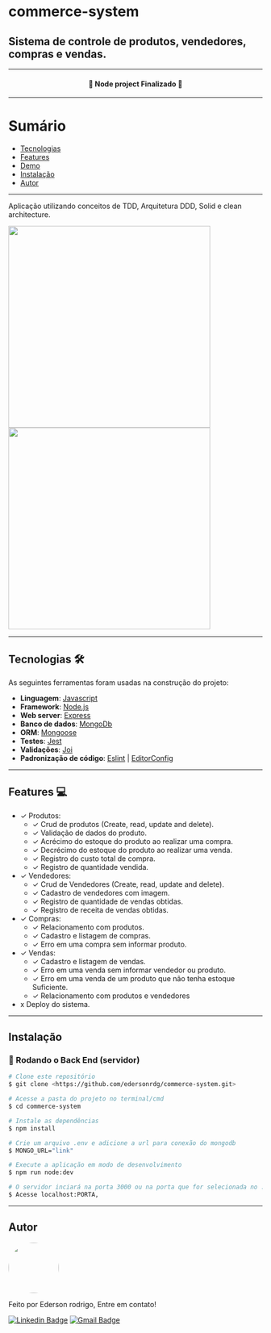 # commerce-system

## Sistema de controle de produtos, vendedores, compras e vendas.

---

<h4 align="center" >
	🚀 Node project Finalizado 🚀
</h4>

---

# Sumário

- [Tecnologias](#tech)
- [Features](#feat)
- [Demo](#Demo)
- [Instalação](#Pré-requisitos)
- [Autor](#Autor)

---
Aplicação utilizando conceitos de TDD, Arquitetura DDD, Solid e clean architecture.

<p float="left">
  <img src="https://media3.giphy.com/media/kXBzWNZu2ozg5u7Raz/giphy.gif" width="400" />
  <img src="https://i.ibb.co/641KsQr/imagem-2021-04-15-231420.png" width="400"/> 
</p>

---

<h2 id="tech">Tecnologias 🛠 </h2>

As seguintes ferramentas foram usadas na construção do projeto:  

- **Linguagem**: [Javascript](https://developer.mozilla.org/pt-BR/docs/Web/JavaScript) 
- **Framework**: [Node.js](https://nodejs.org/en/)
- **Web server**: [Express](https://expressjs.com)
- **Banco de dados**: [MongoDb](https://www.mongodb.com) 
- **ORM**: [Mongoose](https://mongoosejs.com)
- **Testes**: [Jest](https://jestjs.io/pt-BR/)
- **Validações**: [Joi](https://joi.dev/api/)
- **Padronização de código**: [Eslint](https://eslint.org) | [EditorConfig](https://editorconfig.org)


---

<h2 id="feat">Features 💻</h2>

- ✓ Produtos:
  - ✓ Crud de produtos (Create, read, update and delete).
  - ✓ Validação de dados do produto.
  - ✓ Acrécimo do estoque do produto ao realizar uma compra.
  - ✓ Decrécimo do estoque do produto ao realizar uma venda.
  - ✓ Registro do custo total de compra.
  - ✓ Registro de quantidade vendida.
- ✓ Vendedores:
  - ✓ Crud de Vendedores (Create, read, update and delete).
  - ✓ Cadastro de vendedores com imagem.
  - ✓ Registro de quantidade de vendas obtidas.
  - ✓ Registro de receita de vendas obtidas.
- ✓ Compras:
  - ✓ Relacionamento com produtos.
  - ✓ Cadastro e listagem de compras.
  - ✓ Erro em uma compra sem informar produto.
- ✓ Vendas:
  - ✓ Cadastro e listagem de vendas.
  - ✓ Erro em uma venda sem informar vendedor ou produto.
  - ✓ Erro em uma venda de um produto que não tenha estoque Suficiente.
  - ✓ Relacionamento com produtos e vendedores
- x Deploy do sistema.

---
<h2 id="Pré-requisitos">Instalação</h2>

### 🎲 Rodando o Back End (servidor)

```bash
# Clone este repositório
$ git clone <https://github.com/edersonrdg/commerce-system.git>

# Acesse a pasta do projeto no terminal/cmd
$ cd commerce-system

# Instale as dependências
$ npm install

# Crie um arquivo .env e adicione a url para conexão do mongodb
$ MONGO_URL="link"

# Execute a aplicação em modo de desenvolvimento
$ npm run node:dev

# O servidor inciará na porta 3000 ou na porta que for selecionada no .env por PORT.
$ Acesse localhost:PORTA,
```

---

## Autor 

<a href="https://github.com/edersonrdg">
 <img style="border-radius: 50%;" src="https://avatars.githubusercontent.com/u/60035985?s=460&u=3f67302dcc7cc3e33a51c71ad77fba31d6d2f6e1&v=4" width="100px;" alt=""/>
 <br />
 </a>


Feito por Ederson rodrigo, Entre em contato!

[![Linkedin Badge](https://img.shields.io/badge/-edersonsl-blue?style=flat-square&logo=Linkedin&logoColor=white&link=https://www.linkedin.com/in/edersonsl/)](https://www.linkedin.com/in/edersonsl/)
[![Gmail Badge](https://img.shields.io/badge/-edersonrodrigo31@gmail.com-c14438?style=flat-square&logo=Gmail&logoColor=white&link=mailto:edersonrodrigo31@gmail.com)](mailto:edersonrodrigo31@gmail.com)

